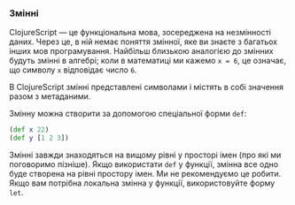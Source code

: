 ### Змінні

ClojureScript — це функціональна мова, зосереджена на незмінності даних. Через це, в ній немає поняття змінної, яке ви знаєте з багатьох інших мов програмування. Найбільш близькою аналогією до змінних будуть змінні в алгебрі; коли в математиці ми кажемо `x = 6`, це означає, що символу `x` відповідає число `6`.

В ClojureScript змінні представлені символами і містять в собі значення разом з метаданими.

Змінну можна створити за допомогою спеціальної форми `def`:

```clojure
(def x 22)
(def y [1 2 3])
```

Змінні завжди знаходяться на вищому рівні у просторі імен (про які ми поговоримо пізніше). Якщо використати `def` у функції, змінна все одно буде створена на рівні простору імен. Ми не рекомендуємо це робити. Якщо вам потрібна локальна змінна у функції, використовуйте форму `let`.
